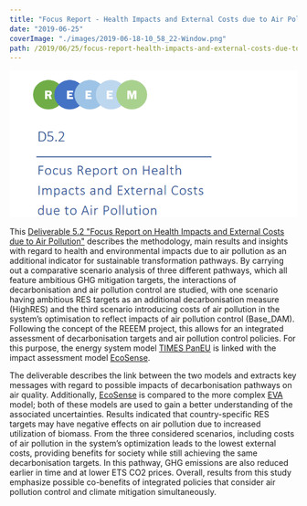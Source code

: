 ```yaml
---
title: "Focus Report - Health Impacts and External Costs due to Air Pollution"
date: "2019-06-25"
coverImage: "./images/2019-06-18-10_58_22-Window.png"
path: /2019/06/25/focus-report-health-impacts-and-external-costs-due-to-air-pollution/
---
```


![Focus report on health impacts](./images/2019-06-18-10_58_22-Window.png)

This [Deliverable 5.2 "Focus Report on Health Impacts and External Costs due to Air Pollution"](https://next.rl-institut.de/s/EjpzmScqKBKzCHe#pdfviewer) describes the methodology, main results and insights with regard to health and environmental impacts due to air pollution as an additional indicator for sustainable transformation pathways. By carrying out a comparative scenario analysis of three different pathways, which all feature ambitious GHG mitigation targets, the interactions of decarbonisation and air pollution control are studied, with one scenario having ambitious RES targets as an additional decarbonisation measure (HighRES) and the third scenario introducing costs of air pollution in the system’s optimisation to reflect impacts of air pollution control (Base\_DAM). Following the concept of the REEEM project, this allows for an integrated assessment of decarbonisation targets and air pollution control policies. For this purpose, the energy system model [TIMES PanEU](http://www.reeem.org/index.php/times/) is linked with the impact assessment model [EcoSense](http://www.reeem.org/index.php/ecosense/).

The deliverable describes the link between the two models and extracts key messages with regard to possible impacts of decarbonisation pathways on air quality. Additionally, [EcoSense](http://www.reeem.org/index.php/ecosense/) is compared to the more complex [EVA](http://www.reeem.org/index.php/eva/) model; both of these models are used to gain a better understanding of the associated uncertainties. Results indicated that country-specific RES targets may have negative effects on air pollution due to increased utilization of biomass. From the three considered scenarios, including costs of air pollution in the system’s optimization leads to the lowest external costs, providing benefits for society while still achieving the same decarbonisation targets. In this pathway, GHG emissions are also reduced earlier in time and at lower ETS CO2 prices. Overall, results from this study emphasize possible co-benefits of integrated policies that consider air pollution control and climate mitigation simultaneously.
